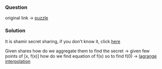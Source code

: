 ### Question
original link -> [puzzle](https://gist.github.com/robot-dreams/055f158466950dc37821b73d887e8a54)

### Solution
It is shamir secret sharing, if you don't know it, click [here](https://www.youtube.com/watch?v=K54ildEW9-Q)

Given shares how do we aggregate them to find the secret -> given few points of [x, f(x)] how do we find equation of f(x) so to find f(0) -> [lagrange interpolation](https://brilliant.org/wiki/lagrange-interpolation/)


